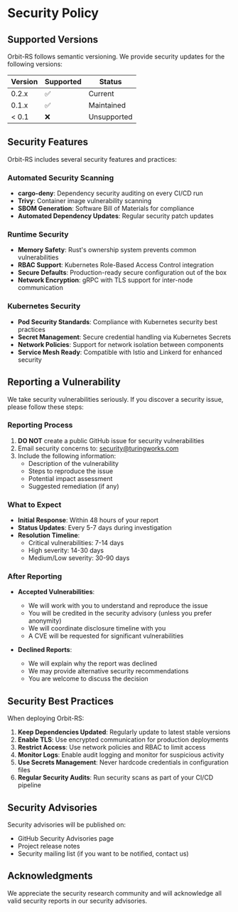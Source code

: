 # Security Policy

## Supported Versions

Orbit-RS follows semantic versioning. We provide security updates for the following versions:

| Version | Supported          | Status      |
| ------- | ------------------ | ----------- |
| 0.2.x   | :white_check_mark: | Current     |
| 0.1.x   | :white_check_mark: | Maintained  |
| < 0.1   | :x:                | Unsupported |

## Security Features

Orbit-RS includes several security features and practices:

### Automated Security Scanning

- **cargo-deny**: Dependency security auditing on every CI/CD run
- **Trivy**: Container image vulnerability scanning
- **SBOM Generation**: Software Bill of Materials for compliance
- **Automated Dependency Updates**: Regular security patch updates

### Runtime Security

- **Memory Safety**: Rust's ownership system prevents common vulnerabilities
- **RBAC Support**: Kubernetes Role-Based Access Control integration
- **Secure Defaults**: Production-ready secure configuration out of the box
- **Network Encryption**: gRPC with TLS support for inter-node communication

### Kubernetes Security

- **Pod Security Standards**: Compliance with Kubernetes security best practices
- **Secret Management**: Secure credential handling via Kubernetes Secrets
- **Network Policies**: Support for network isolation between components
- **Service Mesh Ready**: Compatible with Istio and Linkerd for enhanced security

## Reporting a Vulnerability

We take security vulnerabilities seriously. If you discover a security issue, please follow these steps:

### Reporting Process

1. **DO NOT** create a public GitHub issue for security vulnerabilities
2. Email security concerns to: [security@turingworks.com](mailto:security@turingworks.com)
3. Include the following information:
   - Description of the vulnerability
   - Steps to reproduce the issue
   - Potential impact assessment
   - Suggested remediation (if any)

### What to Expect

- **Initial Response**: Within 48 hours of your report
- **Status Updates**: Every 5-7 days during investigation
- **Resolution Timeline**: 
  - Critical vulnerabilities: 7-14 days
  - High severity: 14-30 days
  - Medium/Low severity: 30-90 days

### After Reporting

- **Accepted Vulnerabilities**: 
  - We will work with you to understand and reproduce the issue
  - You will be credited in the security advisory (unless you prefer anonymity)
  - We will coordinate disclosure timeline with you
  - A CVE will be requested for significant vulnerabilities

- **Declined Reports**:
  - We will explain why the report was declined
  - We may provide alternative security recommendations
  - You are welcome to discuss the decision

## Security Best Practices

When deploying Orbit-RS:

1. **Keep Dependencies Updated**: Regularly update to latest stable versions
2. **Enable TLS**: Use encrypted communication for production deployments
3. **Restrict Access**: Use network policies and RBAC to limit access
4. **Monitor Logs**: Enable audit logging and monitor for suspicious activity
5. **Use Secrets Management**: Never hardcode credentials in configuration files
6. **Regular Security Audits**: Run security scans as part of your CI/CD pipeline

## Security Advisories

Security advisories will be published on:
- GitHub Security Advisories page
- Project release notes
- Security mailing list (if you want to be notified, contact us)

## Acknowledgments

We appreciate the security research community and will acknowledge all valid security reports in our security advisories.
